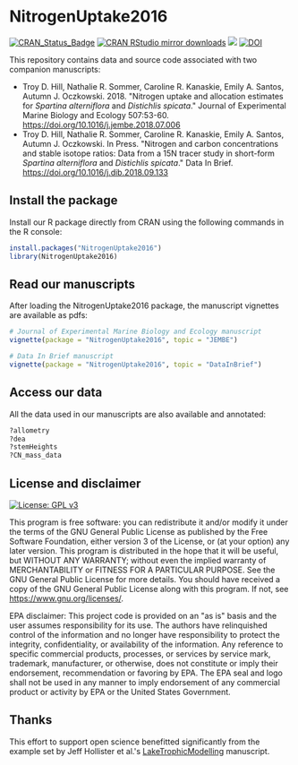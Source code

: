 # NitrogenUptake2016


[![CRAN_Status_Badge](http://www.r-pkg.org/badges/version/NitrogenUptake2016)](https://cran.r-project.org/package=NitrogenUptake2016) [![CRAN RStudio mirror downloads](http://cranlogs.r-pkg.org/badges/NitrogenUptake2016)](https://cran.r-project.org/package=NitrogenUptake2016) [![](http://cranlogs.r-pkg.org/badges/grand-total/NitrogenUptake2016)](https://cran.r-project.org/package=NitrogenUptake2016) [![DOI](https://zenodo.org/badge/103706037.svg)](https://zenodo.org/badge/latestdoi/103706037)



This repository contains data and source code associated with two companion manuscripts:
- Troy D. Hill, Nathalie R. Sommer, Caroline R. Kanaskie, Emily A. Santos, Autumn J. Oczkowski. 2018. "Nitrogen uptake and allocation estimates for _Spartina alterniflora_ and _Distichlis spicata_." Journal of Experimental Marine Biology and Ecology 507:53-60. https://doi.org/10.1016/j.jembe.2018.07.006
- Troy D. Hill, Nathalie R. Sommer, Caroline R. Kanaskie, Emily A. Santos, Autumn J. Oczkowski. In Press. "Nitrogen and carbon concentrations and stable isotope ratios: Data from a 15N tracer study in short-form _Spartina alterniflora_ and _Distichlis spicata_." Data In Brief. https://doi.org/10.1016/j.dib.2018.09.133


## Install the package

Install our R package directly from CRAN using the following commands in the R console:

```r
install.packages("NitrogenUptake2016")
library(NitrogenUptake2016)
```


## Read our manuscripts

After loading the NitrogenUptake2016 package, the manuscript vignettes are available as pdfs:

```r
# Journal of Experimental Marine Biology and Ecology manuscript
vignette(package = "NitrogenUptake2016", topic = "JEMBE")

# Data In Brief manuscript
vignette(package = "NitrogenUptake2016", topic = "DataInBrief")
```



## Access our data

All the data used in our manuscripts are also available and annotated:

```r
?allometry
?dea
?stemHeights
?CN_mass_data
```


## License and disclaimer

[![License: GPL v3](https://img.shields.io/badge/License-GPL%20v3-blue.svg)](https://www.gnu.org/licenses/gpl-3.0)

This program is free software: you can redistribute it and/or modify it under the terms of the GNU General Public License as published by the Free Software Foundation, either version 3 of the License, or (at your option) any later version. This program is distributed in the hope that it will be useful, but WITHOUT ANY WARRANTY; without even the implied warranty of MERCHANTABILITY or FITNESS FOR A PARTICULAR PURPOSE.  See the GNU General Public License for more details. You should have received a copy of the GNU General Public License along with this program.  If not, see <https://www.gnu.org/licenses/>.

EPA disclaimer: This project code is provided on an "as is" basis and the user assumes responsibility for its use. The authors have relinquished control of the information and no longer have responsibility to protect the integrity, confidentiality, or availability of the information. Any reference to specific commercial products, processes, or services by service mark, trademark, manufacturer, or otherwise, does not constitute or imply their endorsement, recommendation or favoring by EPA. The EPA seal and logo shall not be used in any manner to imply endorsement of any commercial product or activity by EPA or the United States Government.


## Thanks 

This effort to support open science benefitted significantly from the example set by Jeff Hollister et al.'s [LakeTrophicModelling](https://github.com/USEPA/LakeTrophicModelling) manuscript.


